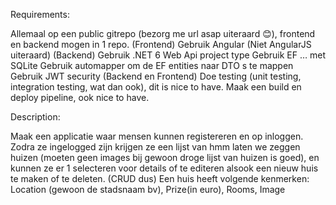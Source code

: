 Requirements:

Allemaal op een public gitrepo (bezorg me url asap uiteraard 😊), frontend en backend mogen in 1 repo.
(Frontend) Gebruik Angular (Niet AngularJS uiteraard)
(Backend) Gebruik .NET 6 Web Api project type
Gebruik EF … met SQLite
Gebruik automapper om de EF entities naar DTO s te mappen
Gebruik JWT security (Backend en Frontend)
Doe testing (unit testing, integration testing, wat dan ook), dit is nice to have.
Maak een build en deploy pipeline, ook nice to have.
 

Description:

Maak een applicatie waar mensen kunnen registereren en op inloggen.
Zodra ze ingelogged zijn krijgen ze een lijst van hmm laten we zeggen huizen (moeten geen images bij gewoon droge lijst van huizen is goed), 
en kunnen ze er 1 selecteren voor details of te  editeren alsook een nieuw huis te maken of te deleten. (CRUD dus)
Een huis heeft volgende kenmerken: Location (gewoon de stadsnaam bv), Prize(in euro), Rooms, Image
